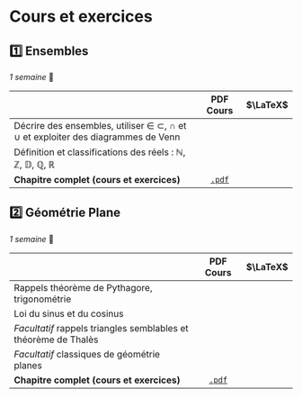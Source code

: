 # Cours et exercices
 
## :one:    **Ensembles** 
_1 semaine_ :cactus:
  
|  		   											|   PDF  Cours  |  $\LaTeX$ | 
|---------------------------------------------------|:-------------:|------:| 
| Décrire des ensembles, utiliser $\in$  $\subset$, $\cap$ et $\cup$ et exploiter des diagrammes de Venn  |  												|     |  
| Définition et classifications des réels : $\mathbb{N}$, $\mathbb{Z}$,  $\mathbb{D}$, $\mathbb{Q}$, $\mathbb{R}$ 	|  												|     |  
| **Chapitre complet	(cours et exercices)**		|  [```.pdf```](/pdf/2gt/2023-2024/chapter01.pdf)	 	 |     |


## :two:   **Géométrie Plane**
_1 semaine_ :cactus:  

|  		   											|   PDF  Cours  |  $\LaTeX$ | 
|---------------------------------------------------|:-------------:|------:|  
| Rappels théorème de Pythagore,  trigonométrie				  	|  												|     | 
| Loi du sinus et du cosinus	| 												|     |   
| _Facultatif_ rappels triangles semblables et théorème de Thalès				  	|  			 			|     | 
| _Facultatif_ classiques de géométrie planes				  	|  			 			|     | 
| **Chapitre complet	(cours et exercices)**		|  	[```.pdf```](/pdf/2gt/2023-2024/chapter02.pdf) 	 |     |

 